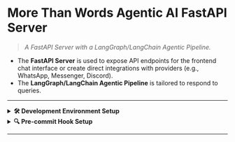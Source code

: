 # More Than Words Agentic AI FastAPI Server
> _A FastAPI Server with a LangGraph/LangChain Agentic Pipeline._

- The **FastAPI Server** is used to expose API endpoints for the frontend chat interface or create direct integrations with providers (e.g., WhatsApp, Messenger, Discord).
- The **LangGraph/LangChain Agentic Pipeline** is tailored to respond to queries.

---

<details>
<summary><strong>🛠️ Development Environment Setup</strong></summary>

Prior to starting development, its a good idea to setup your virtual environment.
This will be managed using `uv`, first install this package manager so you can use the CLI commands.

### UV installation
Check the official documentation to install `uv`. Really easy, just copy and paste the command into your terminal, and you should have the CLI working.
- https://docs.astral.sh/uv/getting-started/installation/

### Virtual environment setup
In your terminal setup your virtual environment. This will create a `.venv/` folder in the project root.
```bash
uv sync
```
If you're developing on VSCode please also apply this virtual environment's Python interpreter on VSCode.

### Select the virtual environment's interpreter on VS Code
1. Press `Ctrl + Shift + P` (Windows) or `Cmd + Shift + P` (macOS)
2. Begin by typing "Python select interpreter" and select the command from the dropdown list.
3. Choose the virtual environments interpreter "Python 3.x.x (mtw-backend)".
4. Now you're all good to go!

### Environment variables setup
1. Take a look at the `.env.template` file, those are the env variables you'll need.
2. Create a duplicate of the `.env.template` file and rename it to `.env`, set the environment variables.

### Ruff extension for VS Code (optional but really helpful)
For real-time linting feedback, install the Ruff extension:
1. Open Extensions (`Ctrl + Shift + X` or `Cmd + Shift + X`)
2. Search for "Ruff" by Astral Software
3. Click Install

The extension will automatically use the project's ruff configuration and highlight issues as you code.

</details>

<details>
<summary><strong>🔍 Pre-commit Hook Setup</strong></summary>

Prior to committing code, it's essential to ensure code quality and consistency. This project uses `ruff` for linting and formatting, automated through pre-commit hooks.

### Configuring the hooks
The project already inclues a `.pre-commit-config.yaml` file with ruff configured. To activate the hooks in your local repository:
```
pre-commit install
```
### How it works
After installation, every `git commit` will automatically:
- Check your code for errors and style violations
- Auto-fix issues where possible
- Format your code consistently
- Block the commit if critical issues need manual fixing
### Testing the setup (optional)
To verify everything is working correctly, run the hooks manually on all files:
```bash
pre-commit run --all-files
```

</details>

---